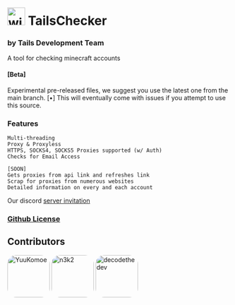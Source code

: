 # <img alt="window" width="40px" src="https://raw.githubusercontent.com/YuuKomoe/TailsChecker/main/utils/TCIcon.png"> TailsChecker
### by Tails Development Team

A tool for checking minecraft accounts

#### [Beta] 
Experimental pre-released files, we suggest you use the latest one from the main branch.
[•] This will eventually come with issues if you attempt to use this source.

### <a color="#FFF">Features</a>
```
Multi-threading
Proxy & Proxyless
HTTPS, SOCKS4, SOCKS5 Proxies supported (w/ Auth)
Checks for Email Access

[SOON]
Gets proxies from api link and refreshes link
Scrap for proxies from numerous websites
Detailed information on every and each account
```
Our discord [server invitation](https://discord.gg/bYgXQp9Cv8)

### [Github License](https://github.com/nefercarrots/tailschecker/blob/main/LICENSE.md)

## Contributors
[<img alt="YuuKomoe" src="https://github.com/yuukomoe.png?size=128" width="96px" style="border-radius:20px">](https://github.com/YuuKomoe)
[<img alt="n3k2" src="https://github.com/n3k2.png?size=128" width="96px" style="border-radius:20px;">](https://github.com/n3k2)
[<img alt="decodethedev" src="https://github.com/decodethedev.png?size=128" width="96px" style="border-radius:20px;">](https://github.com/decodethedev)
